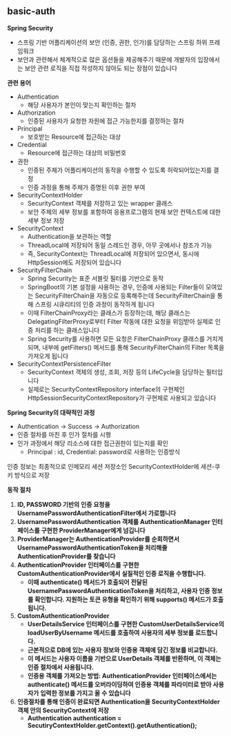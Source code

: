 ## basic-auth 

**Spring Security**

- 스프링 기반 어플리케이션의 보안 (인증, 권한, 인가)를 담당하는 스프링 하위 프레임워크
- 보안과 관련해서 체계적으로 많은 옵션들을 제공해주기 때문에 개발자의 입장에서는 보안 관련 로직을 직접 작성하지 않아도 되는 장점이 있습니다

**관련 용어**

- Authentication
    - 해당 사용자가 본인이 맞는지 확인하는 절차
- Authorization
    - 인증된 사용자가 요청한 자원에 접근 가능한지를 결정하는 절차
- Principal
    - 보호받는 Resource에 접근하는 대상
- Credential
    - Resource에 접근하는 대상의 비밀번호
- 권한
    - 인증된 주체가 어플리케이션의 동작을 수행할 수 있도록 허락되어있는지를 결정
    - 인증 과정을 통해 주체가 증명된 이후 권한 부여
- SecurityContextHolder
    - SecurityContext 객체를 저장하고 있는 wrapper 클래스
    - 보안 주체의 세부 정보를 포함하여 응용프로그램의 현재 보안 컨텍스트에 대한 세부 정보 저장
- SecurityContext
    - Authentication을 보관하는 역할
    - ThreadLocal에 저장되어 동일 스레드인 경우, 아무 곳에서나 참조가 가능
    - 즉, SecurityContext는 ThreadLocal에 저장되어 있으면서, 동시에 HttpSession에도 저장되어 있습니다
- SecurityFilterChain
    - Spring Security는 표준 서블릿 필터를 기반으로 동작
    - SpringBoot의 기본 설정을 사용하는 경우, 인증에 사용되는 Filter들이 모여있는 SecurityFilterChain을 자동으로 등록해주는데 SecurityFilterChain을 통해 스프링 시큐리티의 인증 과정이 동작하게 됩니다
    - 이때 FilterChainProxy라는 클래스가 등장하는데, 해당 클래스는 DelegatingFilterProxy로부터 Filter 작동에 대한 요청을 위임받아 실제로 인증 처리를 하는 클래스입니다
    - Spring Security를 사용하면 모든 요청은 FilterChainProxy 클래스를 거치게 되며, 내부에 getFilters() 메서드를 통해 SecurityFilterChain의 Filter 목록을 가져오게 됩니다
- SecurityContextPersistenceFilter
    - SecurityContext 객체의 생성, 조회, 저장 등의 LifeCycle을 담당하는 필터입니다
    - 실제로는 SecurityContextRepository interface의 구현체인 HttpSessionSecurityContextRepository가 구현체로 사용되고 있습니다

**Spring Security의 대략적인 과정**

- Authentication → Success → Authorization
- 인증 절차를 마친 후 인가 절차를 시행
- 인가 과정에서 해당 리소스에 대한 접근권한이 있는지를 확인
    - Principal : id, Credential: password로 사용하는 인증방식

인증 정보는 최종적으로 인메모리 세션 저장소인 SecurityContextHolder에 세션-쿠키 방식으로 저장

**동작 절차**

1. **ID, PASSWORD 기반의 인증 요청을 UsernamePasswordAuthenticationFilter에서 가로챕니다**
2. **UsernamePasswordAuthentication 객체를 AuthenticationManager 인터페이스를 구현한 ProviderManager에게 넘깁니다**
3. **ProviderManager는 AuthenticationProvider를 순회하면서 UsernamePasswordAuthenticationToken을 처리해줄 AuthenticationProvider를 찾습니다**
4. **AuthenticationProvider 인터페이스를 구현한 CustomAuthenticationProvider에서 실질적인 인증 로직을 수행합니다.**
    - **이때 authenticate() 메서드가 호출되어 전달된 UsernamePasswordAuthenticationToken을 처리하고, 사용자 인증 정보를 확인합니다. 지원하는 토큰 유형을 확인하기 위해 supports() 메서드가 호출됩니다.**
5. **CustomAuthenticationProvider**
    - **UserDetailsService 인터페이스를 구현한 CustomUserDetailsService의 loadUserByUsername 메서드를 호출하여 사용자의 세부 정보를 로드합니다.**
    - **근본적으로 DB에 있는 사용자 정보와 인증용 객체에 담긴 정보를 비교합니다.**
    - **이 메서드는 사용자 이름을 기반으로 UserDetails 객체를 반환하며, 이 객체는 인증 절차에서 사용됩니다.**
    - **인증용 객체를 가져오는 방법: AuthenticationProvider 인터페이스에서는 authenticate() 메서드를 오버라이딩하여 인증용 객체를 파라미터로 받아 사용자가 입력한 정보를 가지고 올 수 있습니다**
6. **인증절차를 통해 인증이 완료되면 Authentication을 SecurityContextHolder 객체 안의 SecurityContext에 저장**
    - **Authentication authentication = SecutiryContextHolder.getContext().getAuthentication();**